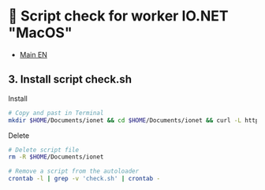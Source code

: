 # :checkered_flag: Script check for worker IO.NET "MacOS"

- [Main EN](README_EN.md)

## 3. Install script check.sh

Install
```Bash
# Copy and past in Terminal
mkdir $HOME/Documents/ionet && cd $HOME/Documents/ionet && curl -L https://github.com/ukrmine/ionet/raw/main/check_mac.sh -o check_mac.sh && chmod +x check_mac.sh && ./check_mac.sh
```
Delete
```Bash
# Delete script file
rm -R $HOME/Documents/ionet

# Remove a script from the autoloader
crontab -l | grep -v 'check.sh' | crontab -
```

